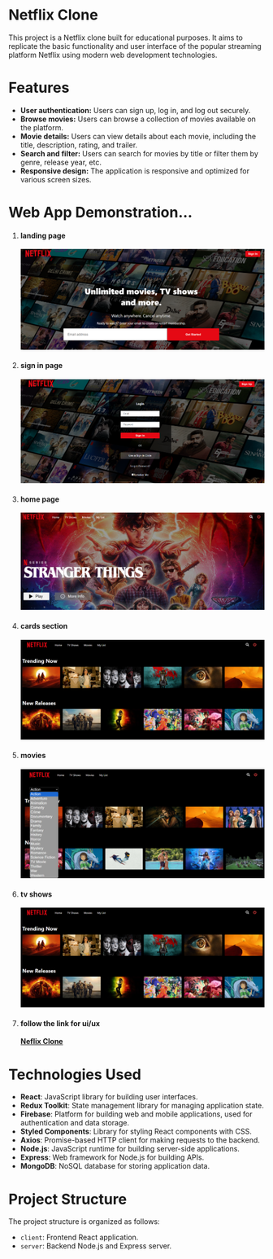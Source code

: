 <h1>Netflix Clone</h1>
This project is a Netflix clone built for educational purposes. It aims to replicate the basic functionality and user interface of the popular streaming platform Netflix using modern web development technologies.

<h1>Features</h1>
<ul>
  <li><b>User authentication:</b> Users can sign up, log in, and log out securely.</li>
  <li><b>Browse movies:</b> Users can browse a collection of movies available on the platform.</li>
  <li><b>Movie details:</b> Users can view details about each movie, including the title, description, rating, and trailer.</li>
  <li><b>Search and filter:</b> Users can search for movies by title or filter them by genre, release year, etc.</li>
  <li><b>Responsive design:</b> The application is responsive and optimized for various screen sizes.</li>
</ul>

<h1>Web App Demonstration...</h1>
<ol>
  <li>
    <h4>landing page</h4>
    <img src='netflix-ui\src\assets\signup.png' />
  </li>
  <li>
    <h4>sign in page</h4>
    <img src='netflix-ui\src\assets\sigin.png' />
  </li>
  <li>
    <h4>home page</h4>
    <img src='netflix-ui\src\assets\homepage.png' />
  </li>
  <li>
    <h4>cards section</h4>
    <img src='netflix-ui\src\assets\card.png' />
  </li>
  <li>
    <h4>movies</h4>
    <img src='netflix-ui\src\assets\movies.png' />
  </li>
  <li>
    <h4>tv shows</h4>
    <img src='netflix-ui\src\assets\card.png' />
  </li>
  <li>
    <h4>follow the link for ui/ux</h4>
    <a href='https//:www.bischops.africa/nefflix'><b>Neflix Clone</b></a> 
  </li>
</ol>



<h1>Technologies Used</h1>
<ul>
  <li><b>React</b>: JavaScript library for building user interfaces.</li>
  <li><b>Redux Toolkit</b>: State management library for managing application state.</li>
  <li><b>Firebase</b>: Platform for building web and mobile applications, used for authentication and data storage.</li>
  <li><b>Styled Components</b>: Library for styling React components with CSS.</li>
  <li><b>Axios</b>: Promise-based HTTP client for making requests to the backend.</li>
  <li><b>Node.js</b>: JavaScript runtime for building server-side applications.</li>
  <li><b>Express</b>: Web framework for Node.js for building APIs.</li>
  <li><b>MongoDB</b>: NoSQL database for storing application data.</li>
</ul>

<h1>Project Structure</h1>
The project structure is organized as follows:

<ul>
  <li><code>client</code>: Frontend React application.</li>
  <li><code>server</code>: Backend Node.js and Express server.</li>
</ul>